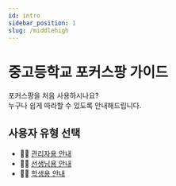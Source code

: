 ```yaml
---
id: intro
sidebar_position: 1
slug: /middlehigh
---
```


# 중고등학교 포커스팡 가이드

포커스팡을 처음 사용하시나요?  
누구나 쉽게 따라할 수 있도록 안내해드립니다.

## 사용자 유형 선택

- 👨‍💼 [관리자용 안내](/docs/middlehigh/admin-guide)
- 👨‍🏫 [선생님용 안내](/docs/middlehigh/teacher-guide)
- 🧑‍🎓 [학생용 안내](/docs/middlehigh/student-guide)